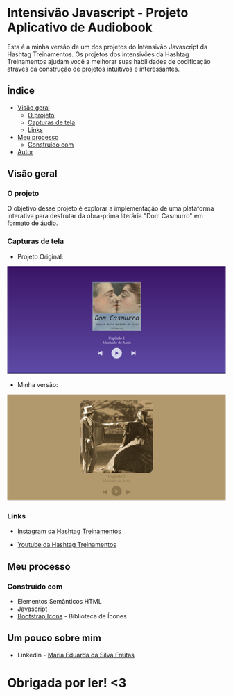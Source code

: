 # Intensivão Javascript - Projeto Aplicativo de Audiobook

Esta é a minha versão de um dos projetos do Intensivão Javascript da Hashtag Treinamentos. Os projetos dos intensivões da Hashtag Treinamentos ajudam você a melhorar suas habilidades de codificação através da construção de projetos intuitivos e interessantes. 

## Índice

- [Visão geral](#visão-geral)
   - [O projeto](#o-projeto)
   - [Capturas de tela](#capturas-de-tela)
   - [Links](#links)
- [Meu processo](#meu-processo)
   - [Construído com](#construído-com)
- [Autor](#autor)

## Visão geral

### O projeto

O objetivo desse projeto é explorar a implementação de uma plataforma interativa para desfrutar da obra-prima literária "Dom Casmurro" em formato de áudio.

### Capturas de tela
- Projeto Original:

![Captura de tela](./projeto_original.png)

- Minha versão:

![Captura de tela](./projeto.png)

### Links

- [Instagram da Hashtag Treinamentos](https://www.instagram.com/hashtagtreinamentos/)

- [Youtube da Hashtag Treinamentos](https://www.youtube.com/hashtag-treinamentos)

## Meu processo

### Construído com

- Elementos Semânticos HTML
- Javascript
- [Bootstrap Icons](https://icons.getbootstrap.com/) - Biblioteca de Ícones

## Um pouco sobre mim

- Linkedin - [Maria Eduarda da Silva Freitas](www.linkedin.com/in/maria-eduarda-da-silva-freitas-9031aa28a)

# Obrigada por ler! <3

